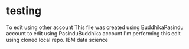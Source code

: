 # testing
To edit using other account
This file was created using BuddhikaPasindu account to edit using PasinduBuddhika account
I'm performing this edit using cloned local repo.
IBM data science
